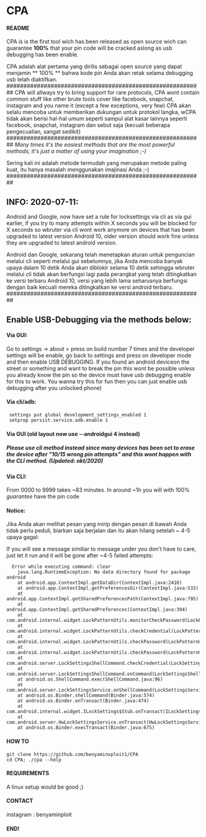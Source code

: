 # CPA

#### README

CPA is is the first tool wich has been released as open source wich can guarantee **100%** that your pin code will be cracked aslong as usb debugging has been enable. 

CPA adalah alat pertama yang dirilis sebagai open source yang dapat menjamin ** 100% ** bahwa kode pin Anda akan retak selama debugging usb telah diaktifkan.
##########################################################
CPA will allways try to bring support for rare protocols, CPA wont contain common stuff like other brute tools cover like facebook, snapchat, instagram and you name it (except a few exceptions, very few)
CPA akan selalu mencoba untuk memberikan dukungan untuk protokol langka, wCPA tidak akan berisi hal-hal umum seperti sampul alat kasar lainnya seperti facebook, snapchat, instagram dan sebut saja (kecuali beberapa pengecualian, sangat sedikit)
##########################################################
_Many times it's the easiest methods that are the most powerful methods, it's just a matter of using your imagination ;-)_

Sering kali ini adalah metode termudah yang merupakan metode paling kuat, itu hanya masalah menggunakan imajinasi Anda ;-)
##########################################################
## INFO: 2020-07-11:

Android and Google, now have set a rule for locksettings via cli as via gui earlier, if you try to many attempts within X seconds you will be blocked for X seconds so wbruter via cli wont work anymore on devices that has been upgraded to latest version Android 10, older version should work fine unless they are upgraded to latest android version. 

Android dan Google, sekarang telah menetapkan aturan untuk penguncian melalui cli seperti melalui gui sebelumnya, jika Anda mencoba banyak upaya dalam 10 detik Anda akan diblokir selama 10 detik sehingga wbruter melalui cli tidak akan berfungsi lagi pada perangkat yang telah ditingkatkan ke versi terbaru Android 10, versi yang lebih lama seharusnya berfungsi dengan baik kecuali mereka ditingkatkan ke versi android terbaru.
##########################################################
## Enable USB-Debugging via the methods below:

#### Via GUI: 

Go to settings -> about > press on build number 7 times and the developer settings will be enable, go back to settings and press on developer mode and then enable USB DEBUGGING. If you found an android deviceon the street or something and want to break the pin this wont be possible unless you already know the pin so the device must have usb debugging enable for this to work. You wanna try this for fun then you can just enable usb debugging after you unlocked phone)

#### Via cli/adb: 

     settings put global development_settings_enabled 1
     setprop persist.service.adb.enable 1

#### Via GUI (old layout now use --androidgui 4 instead)
##### Please use cli method instead since many devices has been set to erase the device after "10/15 wrong pin attempts" and this wont happen with the CLI method. (Updated: okt/2020)

#### Via CLI:

From 0000 to 9999 takes ~83 minutes. In around ~1h you will with 100% _guarantee_ have the pin code

#### Notice:
Jika Anda akan melihat pesan yang mirip dengan pesan di bawah Anda tidak perlu peduli, biarkan saja berjalan dan itu akan hilang setelah ~ 4-5 upaya gagal:

If you will see a message similiar to message under you don't have to care, just let it run and it will be gone after ~4-5 failed attempts: 

      Error while executing command: clear
        java.lang.RuntimeException: No data directory found for package android
        at android.app.ContextImpl.getDataDir(ContextImpl.java:2418)
        at android.app.ContextImpl.getPreferencesDir(ContextImpl.java:533)
        at android.app.ContextImpl.getSharedPreferencesPath(ContextImpl.java:795)
        at android.app.ContextImpl.getSharedPreferences(ContextImpl.java:394)
        at com.android.internal.widget.LockPatternUtils.monitorCheckPassword(LockPatternUtils.java:1814)
        at com.android.internal.widget.LockPatternUtils.checkCredential(LockPatternUtils.java:398)
        at com.android.internal.widget.LockPatternUtils.checkPassword(LockPatternUtils.java:548)
        at com.android.internal.widget.LockPatternUtils.checkPassword(LockPatternUtils.java:509)
        at com.android.server.LockSettingsShellCommand.checkCredential(LockSettingsShellCommand.java:151)
        at com.android.server.LockSettingsShellCommand.onCommand(LockSettingsShellCommand.java:57)
        at android.os.ShellCommand.exec(ShellCommand.java:96)
        at com.android.server.LockSettingsService.onShellCommand(LockSettingsService.java:1945)
        at android.os.Binder.shellCommand(Binder.java:574)
        at android.os.Binder.onTransact(Binder.java:474)
        at com.android.internal.widget.ILockSettings$Stub.onTransact(ILockSettings.java:419)
        at com.android.server.HwLockSettingsService.onTransact(HwLockSettingsService.java:179)
        at android.os.Binder.execTransact(Binder.java:675)


#### HOW TO

    git clone https://github.com/benyaminxploit1/CPA
    cd CPA; ./cpa --help

#### REQUIREMENTS

A linux setup would be good ;)

#### CONTACT 

instagram : benyaminploit

#### END!
